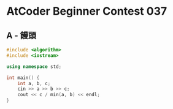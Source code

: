 # AtCoder Beginner Contest 037
## A - 饅頭
```cpp
#include <algorithm>
#include <iostream>

using namespace std;

int main() {
    int a, b, c;
    cin >> a >> b >> c;
    cout << c / min(a, b) << endl;
}
```
